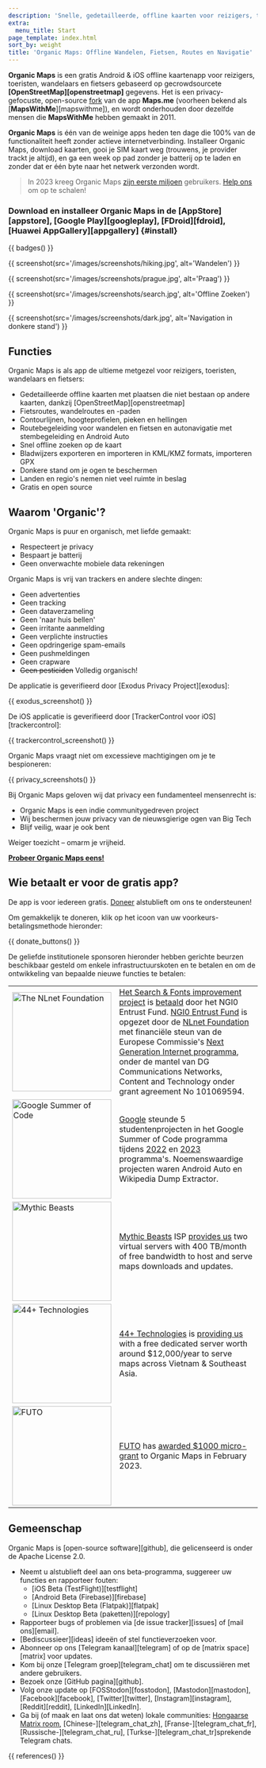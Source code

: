 ```yaml
---
description: 'Snelle, gedetailleerde, offline kaarten voor reizigers, toeristen, automobilisten, wandelaars, en fietsers gemaakt door de oprichters van de app MapsWithMe (Maps.Me).'
extra:
  menu_title: Start
page_template: index.html
sort_by: weight
title: 'Organic Maps: Offline Wandelen, Fietsen, Routes en Navigatie'
---
```


**Organic Maps** is een gratis Android & iOS offline kaartenapp voor reizigers, toeristen, wandelaars en fietsers gebaseerd op gecrowdsourcete **[OpenStreetMap][openstreetmap]** gegevens.
Het is een privacy-gefocuste, open-source [fork][fork] van de app **Maps.me** (voorheen bekend als [**MapsWithMe**][mapswithme]), en wordt onderhouden door dezelfde mensen die **MapsWithMe** hebben gemaakt in 2011.

**Organic Maps** is één van de weinige apps heden ten dage die 100% van de functionaliteit heeft zonder actieve internetverbinding. Installeer Organic Maps, download kaarten, gooi je SIM kaart weg (trouwens, je provider trackt je altijd), en ga een week op pad zonder je batterij op te laden en zonder dat er één byte naar het netwerk verzonden wordt.

> In 2023 kreeg Organic Maps [zijn eerste miljoen](@/news/2023-12-23/281/index.md) gebruikers. [Help ons](@/donate/index.md) om op te schalen!

### Download en installeer Organic Maps in de [AppStore][appstore], [Google Play][googleplay], [FDroid][fdroid], [Huawei AppGallery][appgallery] {#install}

{{ badges() }}

{{ screenshot(src='/images/screenshots/hiking.jpg', alt='Wandelen') }}

{{ screenshot(src='/images/screenshots/prague.jpg', alt='Praag') }}

{{ screenshot(src='/images/screenshots/search.jpg', alt='Offline Zoeken') }}

{{ screenshot(src='/images/screenshots/dark.jpg', alt='Navigation in donkere
stand') }}

## Functies

Organic Maps is als app de ultieme metgezel voor reizigers, toeristen,
wandelaars en fietsers:

- Gedetailleerde offline kaarten met plaatsen die niet bestaan op andere
  kaarten, dankzij [OpenStreetMap][openstreetmap]
- Fietsroutes, wandelroutes en -paden
- Contourlijnen, hoogteprofielen, pieken en hellingen
- Routebegeleiding voor wandelen en fietsen en autonavigatie met
  stembegeleiding en Android Auto
- Snel offline zoeken op de kaart
- Bladwijzers exporteren en importeren in KML/KMZ formats, importeren GPX
- Donkere stand om je ogen te beschermen
- Landen en regio's nemen niet veel ruimte in beslag
- Gratis en open source

## Waarom 'Organic'?

Organic Maps is puur en organisch, met liefde gemaakt:

- Respecteert je privacy
- Bespaart je batterij
- Geen onverwachte mobiele data rekeningen

Organic Maps is vrij van trackers en andere slechte dingen:

- Geen advertenties
- Geen tracking
- Geen dataverzameling
- Geen 'naar huis bellen'
- Geen irritante aanmelding
- Geen verplichte instructies
- Geen opdringerige spam-emails
- Geen pushmeldingen
- Geen crapware
- ~~Geen pesticiden~~ Volledig organisch!

De applicatie is geverifieerd door [Exodus Privacy Project][exodus]:

{{ exodus_screenshot() }}

De iOS applicatie is geverifieerd door [TrackerControl voor
iOS][trackercontrol]:

{{ trackercontrol_screenshot() }}

Organic Maps vraagt niet om excessieve machtigingen om je te bespioneren:

{{ privacy_screenshots() }}

Bij Organic Maps geloven wij dat privacy een fundamenteel mensenrecht is:

- Organic Maps is een indie communitygedreven project
- Wij beschermen jouw privacy van de nieuwsgierige ogen van Big Tech
- Blijf veilig, waar je ook bent

Weiger toezicht – omarm je vrijheid.

**[Probeer Organic Maps eens!](#install)**

## Wie betaalt er voor de gratis app?

De app is voor iedereen gratis. [Doneer](@/donate/index.nl.md) alstublieft
om ons te ondersteunen!

Om gemakkelijk te doneren, klik op het icoon van uw
voorkeurs-betalingsmethode hieronder:

{{ donate_buttons() }}

De geliefde institutionele sponsoren hieronder hebben gerichte beurzen
beschikbaar gesteld om enkele infrastructuurskoten en te betalen en om de
ontwikkeling van bepaalde nieuwe functies te betalen:

<table style="border-spacing: 20px">
  <tr>
    <td>
      <a href="https://nlnet.nl/"><img src="sponsors/nlnet.svg" alt="The NLnet Foundation" width="200px"></a>
    </td>
    <td>
      <a href="https://github.com/organicmaps/organicmaps/milestone/7">Het Search & Fonts improvement project</a> is <a href="https://nlnet.nl/project/OrganicMaps/">betaald</a> door het NGI0 Entrust Fund. <a href="https://nlnet.nl/entrust/">NGI0 Entrust Fund</a> is opgezet door de <a href="https://nlnet.nl/">NLnet Foundation</a> met financiële steun van de Europese Commissie's <a href="https://www.ngi.eu/">Next Generation Internet programma</a>, onder de mantel van DG Communications Networks, Content and Technology onder grant agreement No 101069594.
    </td>
  </tr>
  <tr>
    <td>
      <a href="https://summerofcode.withgoogle.com/"><img src="sponsors/gsoc.svg" alt="Google Summer of Code" width="200px"></a>
    </td>
    <td>
      <a href="https://summerofcode.withgoogle.com/">Google</a> steunde 5 studentenprojecten in het Google Summer of Code programma tijdens <a href="https://summerofcode.withgoogle.com/programs/2022/organizations/organic-maps">2022</a> en <a href="https://summerofcode.withgoogle.com/programs/2023/organizations/organic-maps">2023</a> programma's. Noemenswaardige projecten waren Android Auto en Wikipedia Dump Extractor.
    </td>
  </tr>
  <tr>
    <td>
      <a href="https://www.mythic-beasts.com/"><img src="sponsors/mythic-beasts.png" alt="Mythic Beasts" width="200px"></a>
    </td>
    <td>
      <a href="https://www.mythic-beasts.com/">Mythic Beasts</a> ISP <a href="https://www.mythic-beasts.com/blog/2021/10/06/improving-the-world-bit-by-expensive-bit/">provides us</a> two virtual servers with 400 TB/month of free bandwidth to host and serve maps downloads and updates.
    </td>
  </tr>
  <tr>
    <td>
      <a href="https://44plus.vn"><img src="sponsors/44plus.svg" alt="44+ Technologies" width="200px"></a>
    </td>
    <td>
      <a href="https://44plus.vn">44+ Technologies</a> is <a href="https://44plus.vn/organicmaps">providing us </a>with a free dedicated server worth around $12,000/year to serve maps across Vietnam & Southeast Asia.
    </td>
  </tr>
  <tr>
    <td>
      <a href="https://futo.org"><img src="sponsors/futo.svg" alt="FUTO" width="200px"></a>
    </td>
    <td>
      <a href="https://futo.org">FUTO</a> has <a href="https://www.youtube.com/watch?v=fJJclgBHrEw">awarded $1000 micro-grant</a> to Organic Maps in February 2023.
    </td>
  </tr>
</table>

## Gemeenschap

Organic Maps is [open-source software][github], die gelicenseerd is onder de
Apache License 2.0.

- Neemt u alstublieft deel aan ons beta-programma, suggereer uw functies en
  rapporteer fouten:
  * [iOS Beta (TestFlight)][testflight]
  * [Android Beta (Firebase)][firebase]
  * [Linux Desktop Beta (Flatpak)][flatpak]
  * [Linux Desktop Beta (paketten)][repology]
- Rapporteer bugs of problemen via [de issue tracker][issues] of [mail
  ons][email].
- [Bediscussieer][ideas] ideeën of stel functieverzoeken voor.
- Abonneer op ons [Telegram kanaal][telegram] of op de [matrix
  space][matrix] voor updates.
- Kom bij onze [Telegram groep][telegram_chat] om te discussiëren met andere
  gebruikers.
- Bezoek onze [GitHub pagina][github].
- Volg onze update op [FOSStodon][fosstodon], [Mastodon][mastodon],
  [Facebook][facebook], [Twitter][twitter], [Instagram][instagram],
  [Reddit][reddit], [LinkedIn][LinkedIn].
- Ga bij (of maak en laat ons dat weten) lokale communities: [Hongaarse
  Matrix room](https://matrix.to/#/#organicmapstranslate_hu:matrix.org),
  [Chinese-][telegram_chat_zh], [Franse-][telegram_chat_fr],
  [Russische-][telegram_chat_ru], [Turkse-][telegram_chat_tr]sprekende
  Telegram chats.

[fork]: https://nl.wikipedia.org/wiki/Fork_(ontwikkeling)

{{ references() }}
